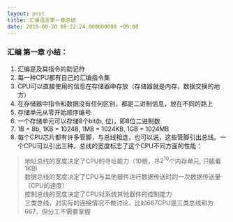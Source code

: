 ```yaml
---
layout: post
title: 汇编语言第一章总结
date: 2019-09-20 09:22:24.000000000 +09:00
---
```

### 汇编 第一章 小结：

1. 汇编是及其指令的助记符
2. 每一种CPU都有自己的汇编指令集
3. CPU可以直接使用的信息在存储器中存放（存储器就是内存，数据交换的地方）
4. 在存储器中指令和数据没有任何区别，都是二进制信息，放在不同的路上
5. 存储单元从零开始顺序编号
6. 一个存储单元可以存储8个bit(b, 位)，即8位二进制数
7. 1B = 8b, 1KB = 1024B, 1MB = 1024KB, 1GB = 1024MB
8. 每个CPU芯片都有许多管脚，与总线相连，也可以说，这些管脚引出总线。一个CPU可以引出三种。总线的宽度标志了这个CPU不同方面的性能：
> 地址总线的宽度决定了CPU的寻址能力（10根，寻$2^{10}$个内存单元, 只能看1KB)<br>
> 数据总线的宽度决定了CPU与其他器件进行数据传送时的一次数据传送量（CPU的速度）<br>
> 控制总线的宽度决定了CPU对系统其他器件的控制能力<br>
> 三类总线，对实际的连接情况不做讨论，比如667CPU是三类总线和为667，但分工不需要掌握


